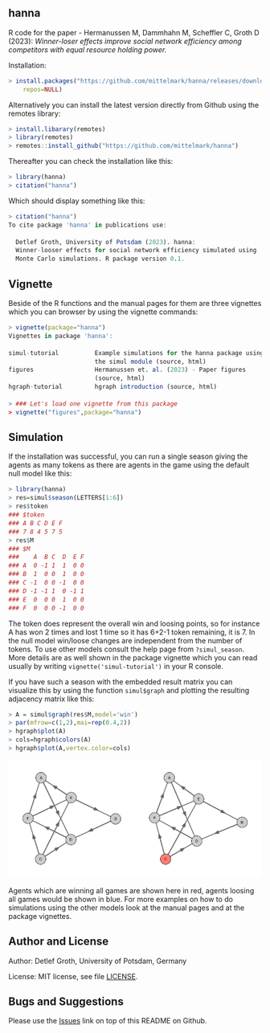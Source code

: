 ## hanna

R code for the paper - Hermanussen M, Dammhahn M, Scheffler C, Groth D (2023):
_Winner-loser effects improve social network efficiency among competitors with equal resource holding power._

Installation:

```r
> install.packages("https://github.com/mittelmark/hanna/releases/download/0.2.0/hanna_0.2.0.tar.gz",
    repos=NULL)
```

Alternatively  you can install the latest  version  directly from Github using
the remotes library:

```r
> install.libarary(remotes)
> library(remotes)
> remotes::install_github("https://github.com/mittelmark/hanna")
```

Thereafter you can check the installation like this:

```r
> library(hanna)
> citation("hanna")
```

Which should display something like this:

```r
> citation("hanna")
To cite package 'hanna' in publications use:

  Detlef Groth, University of Potsdam (2023). hanna:
  Winner-looser effects for social network efficiency simulated using
  Monte Carlo simulations. R package version 0.1.

```

## Vignette

Beside of the R functions  and the manual  pages for them are three  vignettes
which you can browser by using the vignette commands:

```r
> vignette(package="hanna")
Vignettes in package 'hanna':

simul-tutorial          Example simulations for the hanna package using
                        the simul module (source, html)
figures                 Hermanussen et. al. (2023) - Paper figures
                        (source, html)
hgraph-tutorial         hgraph introduction (source, html)

> ### Let's load one vignette from this package
> vignette("figures",package="hanna")
```

## Simulation

If the installation was successful, you can run a single season giving the
agents as many tokens as there are agents in the game using the default null model like this:

```r
> library(hanna)
> res=simul$season(LETTERS[1:6])
> res$token
### $token
### A B C D E F 
### 7 8 4 5 7 5 
> res$M
### $M
###    A  B C  D  E F
### A  0 -1 1  1  0 0
### B  1  0 0  1  0 0
### C -1  0 0 -1  0 0
### D -1 -1 1  0 -1 1
### E  0  0 0  1  0 0
### F  0  0 0 -1  0 0
```

The token does represent the overall win and loosing points, so for instance A
has won 2 times and lost 1 time so it has 6+2-1 token remaining, it is 7. In
the null model win/loose changes are independent from the number of tokens. To
use other models consult the help page from `?simul_season`. More details are as
well shown in the package vignette which you can read usually by writing
`vignette('simul-tutorial')` in your R console.

If you have such a season with the embedded result matrix you can visualize
this by using the function `simul$graph` and plotting the resulting adjacency
matrix like this:

```r
> A = simul$graph(res$M,model='win')
> par(mfrow=c(1,2),mai=rep(0.4,2))  
> hgraph$plot(A)  
> cols=hgraph$colors(A)
> hgraph$plot(A,vertex.color=cols)
```

![Simulation of 1 season with null model](img/simulation-01.png)

Agents which are winning all games are shown here in red, agents loosing all
games would be shown in blue. For more examples on how to do simulations using
the other models look at the manual pages and at the package vignettes.
 
## Author and License

Author: Detlef Groth, University of Potsdam, Germany

License: MIT license, see file [LICENSE](LICENSE).

## Bugs and Suggestions

Please use the [Issues](https://github.com/mittelmark/hanna/issues) link on
top of this README on Github.
